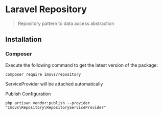 # Laravel Repository

> Repository pattern to data access abstraction

## Installation

### Composer

Execute the following command to get the latest version of the package:

```shell
composer require imovs/repository
```

ServiceProvider will be attached automatically

Publish Configuration

```shell
php artisan vendor:publish --provider "Imovs\Repository\RepositoryServiceProvider"
```
